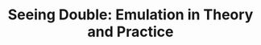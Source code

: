 ---
ee_id_show: '4245'
title: 'Seeing Double: Emulation in Theory and Practice'
url: seeing-double-emulation-in-theory-and-practice
live_url:
year: '2004'
venue: Solomon R. Guggenheim Museum
state_country: New York
type:
dates:
wwwnews:
wwweblast:
pitch: 'Kinda a cray ahead of its time group show about digital preservation / emulation.
  An honor 2 show w so many tru heads: Nam June Paik, Jodi.org, John Simon, etc, etc.'
ps:
download:
layout: shows
---
